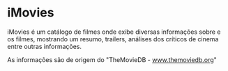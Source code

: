 # iMovies

iMovies é um catálogo de filmes onde exibe diversas informações sobre e os filmes, mostrando um resumo, trailers, análises dos críticos de cinema entre outras informações.

As informações são de origem do "TheMovieDB - www.themoviedb.org"
